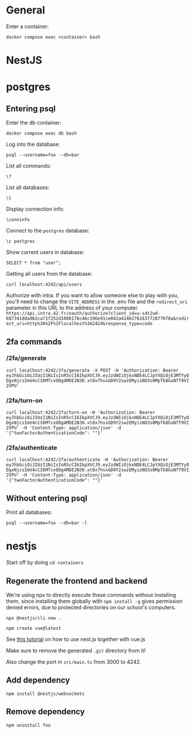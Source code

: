 # General

Enter a container:

`docker compose exec <container> bash`

# NestJS

# postgres

## Entering psql

Enter the db container:

`docker compose exec db bash`

Log into the database:

`psql --username=foo --db=bar`

List all commands:

`\?`

List all databases:

`\l`

Display connection info:

`\conninfo`

Connect to the `postgres` database:

`\c postgres`

Show current users in database:

`SELECT * from "user";`

Getting all users from the database:

`curl localhost:4242/api/users`

Authorize with intra.
If you want to allow someone else to play with you, you'll need to change the `VITE_ADDRESS` in the .env file and the `redirect_uri` parameter in this URL to the address of your computer.
`https://api.intra.42.fr/oauth/authorize?client_id=u-s4t2ud-687341ddad62ca71f252d1088176c46c196e91ce842a42462761637728776f8a&redirect_uri=http%3A%2F%2Flocalhost%3A2424&response_type=code`

## 2fa commands

### /2fa/generate

`curl localhost:4242/2fa/generate -X POST -H 'Authorization: Bearer eyJhbGciOiJIUzI1NiIsInR5cCI6IkpXVCJ9.eyJzdWIiOjkxNDE4LCJpYXQiOjE3MTYyODgxNjcsImV4cCI6MTcxODg4MDE2N30.xt8x7hsxGD9Y2swzEMyisNO3s0MpTk8GuNfT9VI2VPU'`

### /2fa/turn-on

`curl localhost:4242/2fa/turn-on -H 'Authorization: Bearer eyJhbGciOiJIUzI1NiIsInR5cCI6IkpXVCJ9.eyJzdWIiOjkxNDE4LCJpYXQiOjE3MTYyODgxNjcsImV4cCI6MTcxODg4MDE2N30.xt8x7hsxGD9Y2swzEMyisNO3s0MpTk8GuNfT9VI2VPU' -H 'Content-Type: application/json' -d '{"twoFactorAuthenticationCode": ""}'`

### /2fa/authenticate

`curl localhost:4242/2fa/authenticate -H 'Authorization: Bearer eyJhbGciOiJIUzI1NiIsInR5cCI6IkpXVCJ9.eyJzdWIiOjkxNDE4LCJpYXQiOjE3MTYyODgxNjcsImV4cCI6MTcxODg4MDE2N30.xt8x7hsxGD9Y2swzEMyisNO3s0MpTk8GuNfT9VI2VPU' -H 'Content-Type: application/json' -d '{"twoFactorAuthenticationCode": ""}'`

## Without entering psql

Print all databases:

`psql --username=foo --db=bar -l`

# nestjs

Start off by doing `cd containers`

## Regenerate the frontend and backend

We're using npx to directly execute these commands without installing them, since installing them globally with `npm install -g` gives permission denied errors, due to protected directories on our school's computers.

`npx @nestjs/cli new .`

`npm create vue@latest`

See [this tutorial](https://medium.com/js-dojo/how-to-serve-vue-with-nest-f23f10b33e1) on how to use nest.js together with vue.js

Make sure to remove the generated `.git` directory from it!

Also change the port in `src/main.ts` from 3000 to 4242.

## Add dependency

`npm install @nestjs/websockets`

## Remove dependency

`npm uninstall foo`
